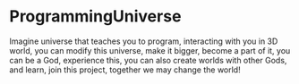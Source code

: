 # ProgrammingUniverse
Imagine universe that teaches you to program, interacting with you in 3D world, you can modify this universe, make it bigger, become a part of it, you can be a God, experience this, you can also create worlds with other Gods, and learn, join this project, together we may change the world!
